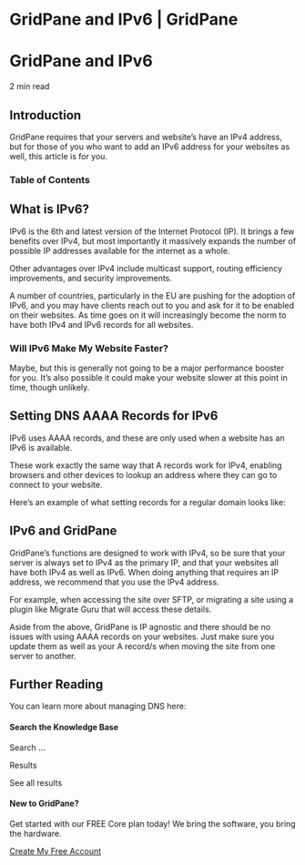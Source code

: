 # GridPane and IPv6 | GridPane

# GridPane and IPv6

 

2 min read 

## Introduction

GridPane requires that your servers and website’s have an IPv4 address, but for those of you who want to add an IPv6 address for your websites as well, this article is for you.

### Table of Contents

 

## What is IPv6?

IPv6 is the 6th and latest version of the Internet Protocol (IP). It brings a few benefits over IPv4, but most importantly it massively expands the number of possible IP addresses available for the internet as a whole.

Other advantages over IPv4 include multicast support, routing efficiency improvements, and security improvements.

A number of countries, particularly in the EU are pushing for the adoption of IPv6, and you may have clients reach out to you and ask for it to be enabled on their websites. As time goes on it will increasingly become the norm to have both IPv4 and IPv6 records for all websites.

### Will IPv6 Make My Website Faster?

Maybe, but this is generally not going to be a major performance booster for you. It’s also possible it could make your website slower at this point in time, though unlikely.

 

## Setting DNS AAAA Records for IPv6

IPv6 uses AAAA records, and these are only used when a website has an IPv6 is available.

These work exactly the same way that A records work for IPv4, enabling browsers and other devices to lookup an address where they can go to connect to your website.

Here’s an example of what setting records for a regular domain looks like:

 

## IPv6 and GridPane

GridPane’s functions are designed to work with IPv4, so be sure that your server is always set to IPv4 as the primary IP, and that your websites all have both IPv4 as well as IPv6. When doing anything that requires an IP address, we recommend that you use the IPv4 address.

For example, when accessing the site over SFTP, or migrating a site using a plugin like Migrate Guru that will access these details.

Aside from the above, GridPane is IP agnostic and there should be no issues with using AAAA records on your websites. Just make sure you update them as well as your A record/s when moving the site from one server to another.

 

## Further Reading

You can learn more about managing DNS here:

 

 

#### Search the Knowledge Base

Search ...

 Results

See all results

#### New to GridPane?

Get started with our FREE Core plan today! We bring the software, you bring the hardware.

[Create My Free Account](https://gridpane.com/checkout/?plan=core)

